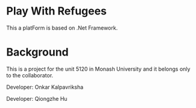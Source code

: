 # Play With Refugees
This a platForm is based on .Net Framework.

# Background
This is a project for the unit 5120 in Monash University and it belongs only to the collaborator.

Developer: Onkar Kalpavriksha

Developer: Qiongzhe Hu
